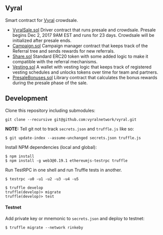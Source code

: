 ## Vyral
Smart contract for [Vyral](https://vyral.network) crowdsale.

* [VyralSale.sol](contracts/VyralSale.sol) Driver contract that runs presale and crowdsale. Presale begins Dec 2, 2017 9AM EST 
  and runs for 23 days. Crowdsale will be initialized after presale ends.
* [Campaign.sol](contracts/Campaign.sol) Campaign manager contract that keeps track of the Referral tree and sends rewards for new referrals.
* [Share.sol](contracts/Share.sol) Standard ERC20 token with some added logic to make it compatible with the referral mechanisms.
* [Vesting.sol](contracts/Vesting.sol) A wallet with vesting logic that keeps track of registered vesting schedules and unlocks tokens over time for team and partners.
* [PresaleBonuses.sol](contracts/PresaleBonuses.sol) Library contract that calculates the bonus rewards during the presale phase of the sale.

## Development

Clone this repository including submodules:
```
git clone --recursive git@github.com:vyralnetwork/vyral.git
```

**NOTE:** Tell git not to track `secrets.json` and `truffle.js` like so:
```
$ git update-index --assume-unchanged secrets.json truffle.js
```

Install NPM dependencies (local and global):
```
$ npm install
$ npm install -g web3@0.19.1 ethereumjs-testrpc truffle 
``` 
Run TestRPC in one shell and run Truffle tests in another.
```
$ testrpc -u0 -u1 -u2 -u3 -u4 -u5
```
```
$ truffle develop
truffle(develop)> migrate
truffle(develop)> test
```

#### Testnet
Add private key or mnemonic to `secrets.json` and deploy to testnet:
```
$ truffle migrate --network rinkeby
```

